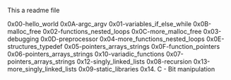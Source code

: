 This a readme file

0x00-hello_world                  0x0A-argc_argv
0x01-variables_if_else_while      0x0B-malloc_free
0x02-functions_nested_loops       0x0C-more_malloc_free
0x03-debugging                    0x0D-preprocessor
0x04-more_functions_nested_loops  0x0E-structures_typedef
0x05-pointers_arrays_strings      0x0F-function_pointers
0x06-pointers_arrays_strings      0x10-variadic_functions
0x07-pointers_arrays_strings      0x12-singly_linked_lists
0x08-recursion                    0x13-more_singly_linked_lists
0x09-static_libraries		  0x14. C - Bit manipulation
